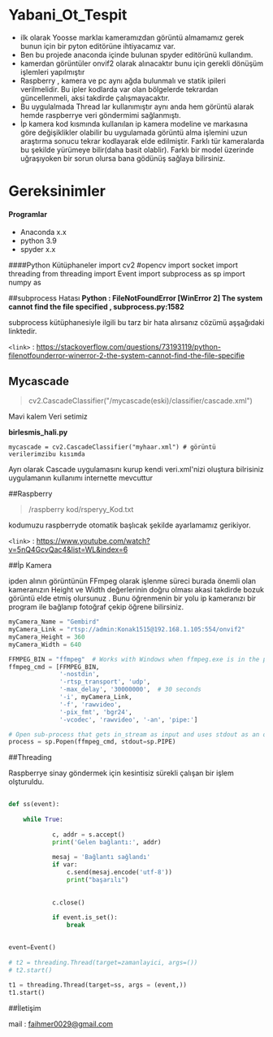 # Yabani_Ot_Tespit

-  ilk olarak Yoosse marklaı kameramızdan görüntü almamamız gerek bunun için bir pyton editörüne ihtiyacamız var.
-  Ben bu projede anaconda içinde bulunan spyder editörünü kullandım.
- kamerdan görüntüler onvif2 olarak alınacaktır bunu için gerekli dönüşüm işlemleri yapılmıştır
- Raspberry , kamera ve pc aynı ağda bulunmalı ve statik ipileri verilmelidir. Bu ipler kodlarda var olan  bölgelerde tekrardan güncellenmeli, aksi takdirde çalışmayacaktır.
- Bu uygulalmada Thread lar kullanımıştır aynı anda hem görüntü alarak hemde raspberrye veri göndermimi sağlanmıştı.
- İp kamera kod kısmında kullanılan ip kamera modeline ve markasına göre değişiklikler olabilir bu uygulamada görüntü alma işlemini uzun araştırma sonucu tekrar kodlayarak elde edilmiştir. Farklı tür kameralarda bu şekilde yürümeye bilir(daha basit olablir). Farklı bir model üzerinde uğraşıyoken bir sorun olursa bana gödünüş sağlaya bilirsiniz.


# Gereksinimler
####  Programlar
- Anaconda x.x
-  python 3.9
- spyder x.x

####Python Kütüphaneler
    import cv2 #opencv
	import socket
	import threading
	from threading import Event
	import subprocess as sp
	import numpy as 



##subprocess Hatası
**Python : FileNotFoundError [WinError 2] The system cannot find the file specified , subprocess.py:1582**

subprocess kütüphanesiyle ilgili  bu tarz bir hata alırsanız cözümü aşşağıdaki linktedir. 

`<link>` : <https://stackoverflow.com/questions/73193119/python-filenotfounderror-winerror-2-the-system-cannot-find-the-file-specifie>


## Mycascade

>  cv2.CascadeClassifier("/mycascade(eski)/classifier/cascade.xml")

Mavi kalem Veri setimiz

**birlesmis_hali.py**

	mycascade = cv2.CascadeClassifier("myhaar.xml") # görüntü verilerimzibu kısımda

Ayrı olarak Cascade uygulamasını kurup kendi veri.xml'nizi oluştura bilrisiniz uygulamanın kullanımı internette mevcuttur


##Raspberry

> /raspberry kod/rsperyy_Kod.txt

kodumuzu raspberryde otomatik başlıcak şekilde ayarlamamız gerikiyor.

`<link>` : <https://www.youtube.com/watch?v=5nQ4GcvQac4&list=WL&index=6>

##İp Kamera

ipden alının görüntünün FFmpeg olarak işlenme süreci burada önemli olan kameranızın Height ve Width değerlerinin doğru olması akasi takdirde bozuk görüntü elde etmiş olursunuz .
Bunu öğrenmenin bir yolu ip kameranızı bir program ile bağlanıp fotoğraf çekip öğrene bilirsiniz.

```python
myCamera_Name = "Gembird"
myCamera_Link = "rtsp://admin:Konak1515@192.168.1.105:554/onvif2"
myCamera_Height = 360
myCamera_Width = 640

FFMPEG_BIN = "ffmpeg"  # Works with Windows when ffmpeg.exe is in the path.
ffmpeg_cmd = [FFMPEG_BIN,
              '-nostdin',
              '-rtsp_transport', 'udp',
              '-max_delay', '30000000',  # 30 seconds
              '-i', myCamera_Link,
              '-f', 'rawvideo',
              '-pix_fmt', 'bgr24',
              '-vcodec', 'rawvideo', '-an', 'pipe:']

# Open sub-process that gets in_stream as input and uses stdout as an output PIPE.
process = sp.Popen(ffmpeg_cmd, stdout=sp.PIPE)
```

##Threading

Raspberrye sinay göndermek için kesintisiz sürekli çalışan bir işlem olşturuldu.

```python
    
def ss(event):
    
    while True:
        
            c, addr = s.accept()
            print('Gelen bağlantı:', addr) 
    
            mesaj = 'Bağlantı sağlandı'
            if var:
                c.send(mesaj.encode('utf-8'))
                print("başarılı")
                
                
            c.close()
            
            if event.is_set():
                break
            

event=Event() 
               
# t2 = threading.Thread(target=zamanlayici, args=()) 
# t2.start()          
    
t1 = threading.Thread(target=ss, args = (event,))  
t1.start()
```

##İletişim

mail : faihmer0029@gmail.com

